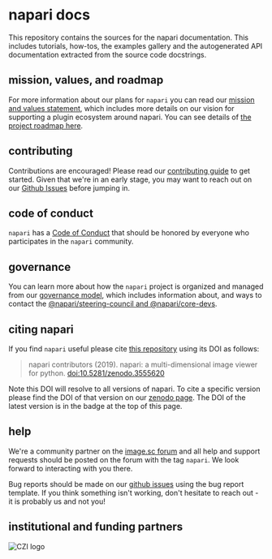 # napari docs

This repository contains the sources for the napari documentation. This includes tutorials, how-tos, the examples gallery and the autogenerated API documentation extracted from the source code docstrings.

## mission, values, and roadmap

For more information about our plans for `napari` you can read our [mission and values statement](https://napari.org/community/mission_and_values.html), which includes more details on our vision for supporting a plugin ecosystem around napari.
You can see details of [the project roadmap here](https://napari.org/roadmaps/index.html).

## contributing

Contributions are encouraged! Please read our [contributing guide](https://napari.org/developers/contributing.html) to get started. Given that we're in an early stage, you may want to reach out on our [Github Issues](https://github.com/napari/napari/issues) before jumping in.

## code of conduct

`napari` has a [Code of Conduct](https://napari.org/community/code_of_conduct.html) that should be honored by everyone who participates in the `napari` community.

## governance

You can learn more about how the `napari` project is organized and managed from our [governance model](https://napari.org/community/governance.html), which includes information about, and ways to contact the [@napari/steering-council and @napari/core-devs](https://napari.org/community/team.html#current-core-developers).

## citing napari

If you find `napari` useful please cite [this repository](https://github.com/napari/napari) using its DOI as follows:

> napari contributors (2019). napari: a multi-dimensional image viewer for python. [doi:10.5281/zenodo.3555620](https://zenodo.org/record/3555620)

Note this DOI will resolve to all versions of napari. To cite a specific version please find the
DOI of that version on our [zenodo page](https://zenodo.org/record/3555620). The DOI of the latest version is in the badge at the top of this page.

## help

We're a community partner on the [image.sc forum](https://forum.image.sc/tags/napari) and all help and support requests should be posted on the forum with the tag `napari`. We look forward to interacting with you there.

Bug reports should be made on our [github issues](https://github.com/napari/napari/issues/new?template=bug_report.md) using
the bug report template. If you think something isn't working, don't hesitate to reach out - it is probably us and not you!

## institutional and funding partners

![CZI logo ](https://chanzuckerberg.com/wp-content/themes/czi/img/logo.svg)
